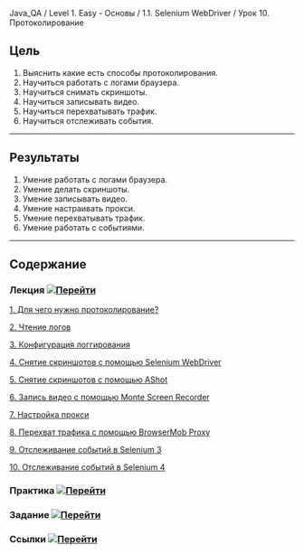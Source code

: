 Java_QA / Level 1. Easy - Основы / 1.1. Selenium WebDriver / Урок 10. Протоколирование

## Цель

1. Выяснить какие есть способы протоколирования.
2. Научиться работать с логами браузера.
3. Научиться снимать скриншоты.
4. Научиться записывать видео.
5. Научиться перехватывать трафик.
6. Научиться отслеживать события.

***

## Результаты

1. Умение работать с логами браузера.
2. Умение делать скриншоты.
3. Умение записывать видео.
4. Умение настраивать прокси.
5. Умение перехватывать трафик.
6. Умение работать с событиями.

***

## Содержание

### Лекция [![Перейти](https://img.shields.io/badge/-%D0%9F%D0%B5%D1%80%D0%B5%D0%B9%D1%82%D0%B8-blue)](1.%20Лекция.md)

[1. Для чего нужно протоколирование?](1.%20Лекция.md#1-Для-чего-нужно-протоколирование?)

[2. Чтение логов](1.%20Лекция.md#2-Чтение-логов)

[3. Конфигурация логгирования](1.%20Лекция.md#3-Конфигурация-логгирования)

[4. Снятие скриншотов с помощью Selenium WebDriver](1.%20Лекция.md#4-Снятие-скриншотов-с-помощью-Selenium-WebDriver)

[5. Снятие скриншотов с помощью AShot](1.%20Лекция.md#5-Снятие-скриншотов-с-помощью-AShot)

[6. Запись видео с помощью Monte Screen Recorder](1.%20Лекция.md#6-Запись-видео-с-помощью-Monte-Screen-Recorder)

[7. Настройка прокси](1.%20Лекция.md#7-Настройка-прокси)

[8. Перехват трафика с помощью BrowserMob Proxy](1.%20Лекция.md#8-Перехват-трафика-с-помощью-BrowserMob-Proxy)

[9. Отслеживание событий в Selenium 3](1.%20Лекция.md#9-Отслеживание-событий-в-Selenium-3)

[10. Отслеживание событий в Selenium 4](1.%20Лекция.md#10-Отслеживание-событий-в-Selenium-4)

### Практика [![Перейти](https://img.shields.io/badge/-%D0%9F%D0%B5%D1%80%D0%B5%D0%B9%D1%82%D0%B8-blue)](2.%20Практика.md)

[](2.%20Практика.md#)

### Задание [![Перейти](https://img.shields.io/badge/-%D0%9F%D0%B5%D1%80%D0%B5%D0%B9%D1%82%D0%B8-blue)](3.%20Задание.md)

### Ссылки [![Перейти](https://img.shields.io/badge/-%D0%9F%D0%B5%D1%80%D0%B5%D0%B9%D1%82%D0%B8-blue)](4.%20Ссылки.md)